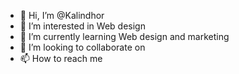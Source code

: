 - 👋 Hi, I’m @Kalindhor
- 👀 I’m interested in Web design 
- 🌱 I’m currently learning Web design and marketing 
- 💞️ I’m looking to collaborate on 
- 📫 How to reach me 

<!---
Kalindhor/Kalindhor is a ✨ special ✨ repository because its `README.md` (this file) appears on your GitHub profile.
You can click the Preview link to take a look at your changes.
--->

